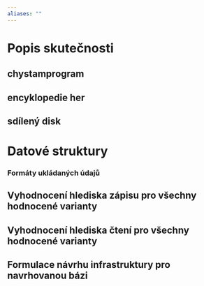 ```yaml
---
aliases: ""
---
```




# Popis skutečnosti
## chystamprogram

## encyklopedie her


## sdílený disk


# Datové struktury

### Formáty ukládaných údajů

## Vyhodnocení hlediska zápisu pro všechny hodnocené varianty
## Vyhodnocení hlediska čtení pro všechny hodnocené varianty
## Formulace návrhu infrastruktury pro navrhovanou bázi

